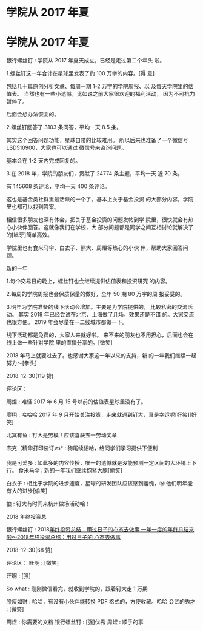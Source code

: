 # 学院从 2017 年夏

# 学院从 2017 年夏

银行螺丝钉 : 学院从 2017 年夏天成立，已经是走过第二个年头 啦。

1.螺丝钉这一年合计在星球里发表了约 100 万字的内容。[得 意]

包括几十篇原创分析文章、每周一期 1-2 万字的学院周报、以 及每天学院里的估值表。 当然也有一些小遗憾，比如说之前大家很欢迎的福利活动， 因为不可抗力暂停了。

后面会想办法恢复的。

2.螺丝钉回答了 3103 条问答，平均一天 8.5 条。

其实这个回答问题功能，星球自带的比较难用。 所以后来也准备了一个微信号 LSD510900，大家也可以通过 微信号来咨询问题。

基本会在 1-2 天内完成回复的。

3.在 2018 年，学院的朋友们，贡献了 24774 条主题，平均一天 近 70 条。

有 145608 条评论，平均一天 400 条评论。

这也是基金类社群里最活跃的一个了。基本上关于基金投资 的大部分内容，学院里也都可以找到答案。

相信很多朋友也深有体会，把关于基金投资的问题发帖到学 院里，很快就会有热心小伙伴回答。这就像我们在学校，大 部分问题都是同学之间互相讨论就解决了的[呲牙]简单高效。

学院里也有食米马伞、白衣子、熊大、周煜等热心的小伙 伴，帮助大家回答问题。

新的一年

1.每个交易日的晚上，螺丝钉也会继续提供估值表和投资研究 的内容。

2.每周的学院周报也会保质保量的做好，全年 50 期 80 万字的周 报妥妥的。

3.明年为学院准备的线下活动会增加。主要是为学院提供的， 比较私密的交流活动。 其实 2018 年已经尝试在北京、上海做了几场，效果还是不错 的。大家交流也很方便。 2019 年会尽量在一二线城市都做一下。

线下活动都是免费的，大家人来就好啦。 来不来的朋友也不用担心，后面也会在线上做一些针对学院 里的直播分享的。[微笑]

2018 年马上就要过去了。也感谢大家这一年以来的支持，新 的一年我们继续一起努力～[拳头]

2018-12-30(119 赞)

评论区：

周煜 : 难怪 2017 年 6 月 15 号以前的估值表星球里没有了。

廖栩 : 哈哈哈 2017 年 9 月开始关注投资，走来就遇到钉大，真是幸运呢[奸笑][奸笑]

北冥有鱼 : 钉大是劳模！应该喜获五一劳动奖章

杰克（精华打印装订✍* : 狗尾续貂哈，给同学们学习提供下便利

我是可爱多 : 如此多的内容传授，唯一的遗憾就是没能预测一定区间的大环境上下行。 食米马伞 : 新的一年我们继续抱紧大腿[偷笑]

白衣子 : 相比于学院的进步速度，星球的研发团队应该感到羞愧，㊗ 他们明年能有大的进步[偷笑]

狼 : 钉大有时间来杭州做场活动哈！

2018 年终投资总

银行螺丝钉 : 2018[年终投资总结：用过日子的心态去做事 一年一度的年终总结来啦～](https://mp.weixin.qq.com/s?__biz=MzAwNzQ5ODk3Nw%3D%3D&mid=2651036908&idx=1&sn=07ffcca9cfee89ae322e07400c4adec1&chksm=808a0162b7fd887477d138d6d6d2f0b0199c026a528bb971934e8ba1b6a643d81726c914beb2&token=1353966016&lang=zh_CN&rd)[2018](https://mp.weixin.qq.com/s?__biz=MzAwNzQ5ODk3Nw%3D%3D&mid=2651036908&idx=1&sn=07ffcca9cfee89ae322e07400c4adec1&chksm=808a0162b7fd887477d138d6d6d2f0b0199c026a528bb971934e8ba1b6a643d81726c914beb2&token=1353966016&lang=zh_CN&rd)[年终投资总结：用过日子的 心态去做事](https://mp.weixin.qq.com/s?__biz=MzAwNzQ5ODk3Nw%3D%3D&mid=2651036908&idx=1&sn=07ffcca9cfee89ae322e07400c4adec1&chksm=808a0162b7fd887477d138d6d6d2f0b0199c026a528bb971934e8ba1b6a643d81726c914beb2&token=1353966016&lang=zh_CN&rd)

2018-12-30(68 赞)

评论区： 旺啊 : [微笑]

旺啊 : [强]

So what : 刚刚微信看完，就收到学院的，跟着钉大走 1 万期

股瘦如财 : 哈哈，有没有小伙伴能转换 PDF 格式的，方便收藏。哈哈 会武的秀才 : [微笑]

周煜 : 你需要的文档 银行螺丝钉 : [强]优秀 周煜 : 顺手的事